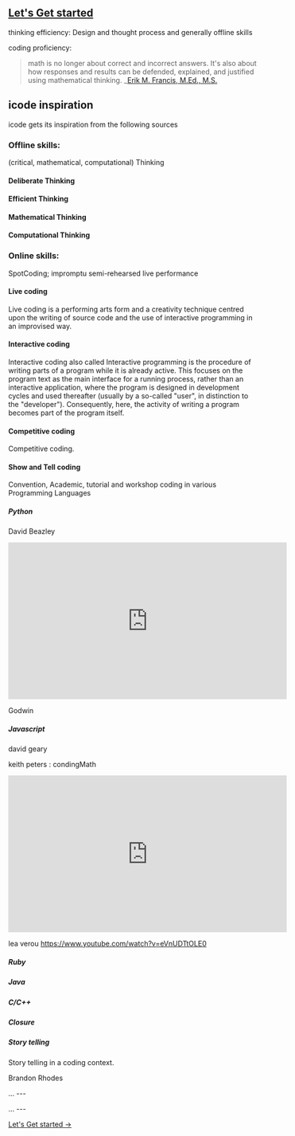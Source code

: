 ## [Let's Get started](../concept/index.html)

thinking efficiency: Design and thought process and generally offline skills

coding proficiency:

> math is no longer about correct and incorrect answers.  It's also about how responses and results can be defended, explained, and justified using mathematical thinking.
> _[Erik M. Francis, M.Ed., M.S.](https://www.linkedin.com/pulse/doing-math-vs-thinking-mathematically-whats-erik-m-francis)

## icode inspiration

icode gets its inspiration from the following sources

### Offline skills:

(critical, mathematical, computational) Thinking

#### Deliberate Thinking

#### Efficient Thinking

#### Mathematical Thinking

#### Computational Thinking

### Online skills:

SpotCoding; impromptu semi-rehearsed live performance

#### Live coding

Live coding is a performing arts form and a creativity technique centred upon the writing of source code and the use of interactive programming in an improvised way.

#### Interactive coding

Interactive coding also called Interactive programming is the procedure of writing parts of a program while it is already active. This focuses on the program text as the main interface for a running process, rather than an interactive application, where the program is designed in development cycles and used thereafter (usually by a so-called "user", in distinction to the "developer"). Consequently, here, the activity of writing a program becomes part of the program itself.

#### Competitive coding

Competitive coding.

#### Show and Tell coding

Convention, Academic, tutorial and workshop coding in various Programming Languages

##### Python

David Beazley

<div class="video-container">
<iframe src="https://www.youtube.com/embed/MCs5OvhV9S4?html5=true" frameborder="0" width="560" height="315"></iframe>
</div>

Godwin

##### Javascript

david geary

keith peters : condingMath

<div class="video-container">
<iframe src="http://www.youtube.com/embed/zm9bqSSiIdo?html5=true" frameborder="0" width="560" height="315"></iframe>
</div>


lea verou
https://www.youtube.com/watch?v=eVnUDTtOLE0



##### Ruby

##### Java

##### C/C++

##### Closure

##### Story telling

Story telling in a coding context.

Brandon Rhodes

... ---

<!-- NOT FOR YOUTUBE VIMEO div class="video-container">
  <video controls="controls" allowfullscreen="true" poster="../../static/img/icode.lerina_trans120.png">
    <source src="https://www.youtube.com/embed/zm9bqSSiIdo?html5=true" type="video/mp4">
    <p>Your browser does not support the video element. Update your browser.</p>
  </video>
</div -->

... ---


[Let's Get started ->](../concept/index.html)


